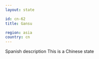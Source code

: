 ```yaml
---
layout: state

id: cn-62
title: Gansu

region: asia
country: cn
---
```

Spanish description
This is a Chinese state